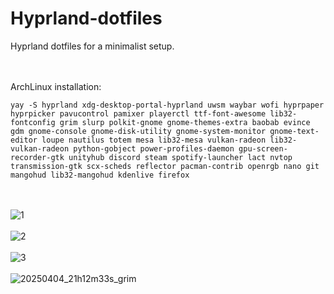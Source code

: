 # Hyprland-dotfiles

Hyprland dotfiles for a minimalist setup.

<br><br>
ArchLinux installation:
```
yay -S hyprland xdg-desktop-portal-hyprland uwsm waybar wofi hyprpaper hyprpicker pavucontrol pamixer playerctl ttf-font-awesome lib32-fontconfig grim slurp polkit-gnome gnome-themes-extra baobab evince gdm gnome-console gnome-disk-utility gnome-system-monitor gnome-text-editor loupe nautilus totem mesa lib32-mesa vulkan-radeon lib32-vulkan-radeon python-gobject power-profiles-daemon gpu-screen-recorder-gtk unityhub discord steam spotify-launcher lact nvtop transmission-gtk scx-scheds reflector pacman-contrib openrgb nano git mangohud lib32-mangohud kdenlive firefox
```
<br><br>
![1](https://github.com/user-attachments/assets/1f976d55-6ff2-4b98-9667-74c28f448678)
<br><br>
![2](https://github.com/user-attachments/assets/56f7349d-e086-423c-863c-629de98dbf4a)
<br><br>
![3](https://github.com/user-attachments/assets/04efb3ef-15a3-4ae8-bd95-955baf0ee9a7)
<br><br>
![20250404_21h12m33s_grim](https://github.com/user-attachments/assets/0c5d2c65-b692-4570-91cc-5b2b6dd02cfd)
